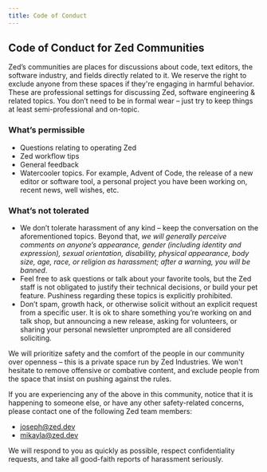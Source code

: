 ```yaml
---
title: Code of Conduct
---
```


## Code of Conduct for Zed Communities

Zed’s communities are places for discussions about code, text editors, the software industry, and fields directly related to it. We reserve the right to exclude anyone from these spaces if they're engaging in harmful behavior. These are professional settings for discussing Zed, software engineering & related topics. You don’t need to be in formal wear – just try to keep things at least semi-professional and on-topic.

### What’s permissible

* Questions relating to operating Zed
* Zed workflow tips
* General feedback
* Watercooler topics. For example, Advent of Code, the release of a new editor or software tool, a personal project you have been working on, recent news, well wishes, etc.

### What’s not tolerated

* We don’t tolerate harassment of any kind – keep the conversation on the aforementioned topics. Beyond that, _we will generally perceive comments on anyone’s appearance, gender (including identity and expression), sexual orientation, disability, physical appearance, body size, age, race, or religion as harassment; after a warning, you will be banned_.
* Feel free to ask questions or talk about your favorite tools, but the Zed staff is not obligated to justify their technical decisions, or build your pet feature. Pushiness regarding these topics is explicitly prohibited.
* Don’t spam, growth hack, or otherwise solicit without an explicit request from a specific user. It is ok to share something you’re working on and talk shop, but announcing a new release, asking for volunteers, or sharing your personal newsletter unprompted are all considered soliciting.

We will prioritize safety and the comfort of the people in our community over openness – this is a private space run by Zed Industries. We won't hesitate to remove offensive or combative content, and exclude people from the space that insist on pushing against the rules.

If you are experiencing any of the above in this community, notice that it is happening to someone else, or have any other safety-related concerns, please contact one of the following Zed team members:

* [joseph@zed.dev](mailto:joseph@zed.dev)
* [mikayla@zed.dev](mailto:mikayla@zed.dev)

We will respond to you as quickly as possible, respect confidentiality requests, and take all good-faith reports of harassment seriously.

